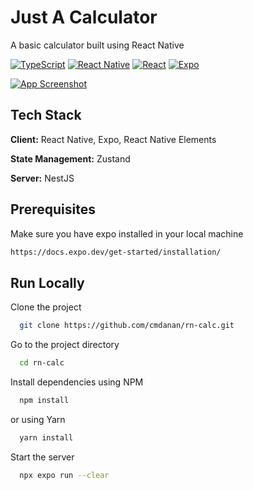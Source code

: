 # Just A Calculator

A basic calculator built using React Native

<p align="center">

<a href="">![TypeScript](https://img.shields.io/badge/typescript-%23007ACC.svg?style=for-the-badge&logo=typescript&logoColor=white)</a>
<a href="">![React Native](https://img.shields.io/badge/react_native-%2320232a.svg?style=for-the-badge&logo=react&logoColor=%2361DAFB)</a>
<a href="">![React](https://img.shields.io/badge/zustand-%2320232a.svg?style=for-the-badge&logo=react&logoColor=%2361DAFB)</a>
<a href="">![Expo](https://img.shields.io/badge/expo-1C1E24?style=for-the-badge&logo=expo&logoColor=#D04A37)
</a>

</p>

<p align="center">

<a href="">![App Screenshot](https://media.giphy.com/media/v1.Y2lkPTc5MGI3NjExYTFiYWM2YTJkNGVmZmMzNGNjNDIyNWYwOTgyZTViYWU2YWY0NDdmMyZlcD12MV9pbnRlcm5hbF9naWZzX2dpZklkJmN0PWc/m0YzOpn6Vf0QZGqs50/giphy.gif)
</a>

</p>

## Tech Stack

**Client:** React Native, Expo, React Native Elements

**State Management:** Zustand

**Server:** NestJS

## Prerequisites

Make sure you have expo installed in your local machine

```bash
https://docs.expo.dev/get-started/installation/
```

## Run Locally

Clone the project

```bash
  git clone https://github.com/cmdanan/rn-calc.git
```

Go to the project directory

```bash
  cd rn-calc
```

Install dependencies using NPM

```bash
  npm install
```

or using Yarn

```bash
  yarn install
```

Start the server

```bash
  npx expo run --clear
```
